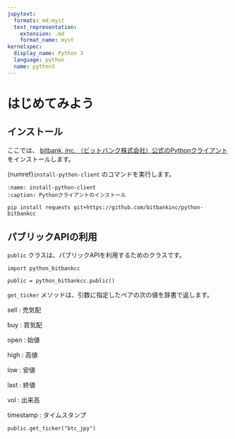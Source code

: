 ```yaml
---
jupytext:
  formats: md:myst
  text_representation:
    extension: .md
    format_name: myst
kernelspec:
  display_name: Python 3
  language: python
  name: python3
---
```


# はじめてみよう

## インストール

ここでは、 [bitbank, inc. （ビットバンク株式会社）公式のPythonクライアント](https://github.com/bitbankinc/python-bitbankcc) をインストールします。

{numref}`install-python-client` のコマンドを実行します。

```{code-block} bash
:name: install-python-client
:caption: Pythonクライアントのインストール

pip install requests git+https://github.com/bitbankinc/python-bitbankcc
```

## パブリックAPIの利用

`public` クラスは、パブリックAPIを利用するためのクラスです。

```{code-cell} ipython3
import python_bitbankcc

public = python_bitbankcc.public()
```

`get_ticker` メソッドは、引数に指定したペアの次の値を辞書で返します。

sell
: 売気配

buy
: 買気配

open
: 始値

high
: 高値

low
: 安値

last
: 終値

vol
: 出来高

timestamp
: タイムスタンプ

```{code-cell} ipython3
public.get_ticker("btc_jpy")
```